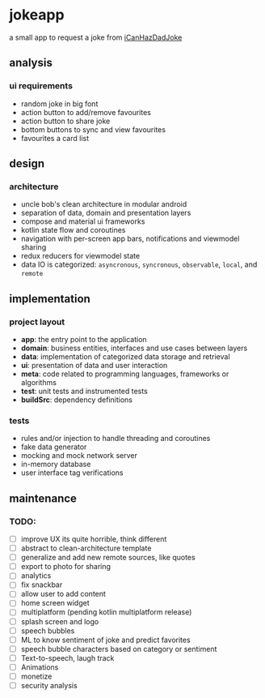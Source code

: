 # jokeapp

a small app to request a joke from [iCanHazDadJoke](https://icanhazdadjoke.com)

## analysis

### ui requirements

- random joke in big font
- action button to add/remove favourites
- action button to share joke
- bottom buttons to sync and view favourites
- favourites a card list

## design

### architecture

- uncle bob's clean architecture in modular android
- separation of data, domain and presentation layers
- compose and material ui frameworks
- kotlin state flow and coroutines
- navigation with per-screen app bars, notifications and viewmodel sharing
- redux reducers for viewmodel state
- data IO is categorized: `asyncronous`, `syncronous`, `observable`, `local`, and `remote`

## implementation

### project layout

- **app**: the entry point to the application
- **domain**: business entities, interfaces and use cases between layers
- **data**: implementation of categorized data storage and retrieval
- **ui**: presentation of data and user interaction
- **meta**: code related to programming languages, frameworks or algorithms
- **test**: unit tests and instrumented tests
- **buildSrc**: dependency definitions

### tests

- rules and/or injection to handle threading and coroutines
- fake data generator
- mocking and mock network server
- in-memory database
- user interface tag verifications

## maintenance

### TODO:

- [ ] improve UX its quite horrible, think different
- [ ] abstract to clean-architecture template
- [ ] generalize and add new remote sources, like quotes
- [ ] export to photo for sharing
- [ ] analytics
- [ ] fix snackbar
- [ ] allow user to add content
- [ ] home screen widget
- [ ] multiplatform (pending kotlin multiplatform release)
- [ ] splash screen and logo
- [ ] speech bubbles
- [ ] ML to know sentiment of joke and predict favorites
- [ ] speech bubble characters based on category or sentiment
- [ ] Text-to-speech, laugh track
- [ ] Animations
- [ ] monetize
- [ ] security analysis
